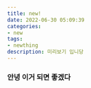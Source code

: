 ```yaml
---
title: new!
date: 2022-06-30 05:09:39
categories:
- new
tags:
- newthing
description: 미리보기 입니당
---
```


### 안녕 이거 되면 좋겠다
